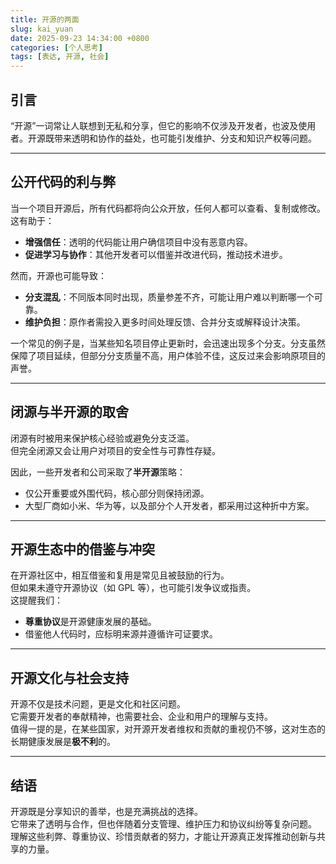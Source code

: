 ```yaml
---
title: 开源的两面
slug: kai_yuan
date: 2025-09-23 14:34:00 +0800
categories: [个人思考]
tags: [表达, 开源, 社会]
---
```


## 引言
“开源”一词常让人联想到无私和分享，但它的影响不仅涉及开发者，也波及使用者。开源既带来透明和协作的益处，也可能引发维护、分支和知识产权等问题。

---

## 公开代码的利与弊
当一个项目开源后，所有代码都将向公众开放，任何人都可以查看、复制或修改。  
这有助于：  
- **增强信任**：透明的代码能让用户确信项目中没有恶意内容。  
- **促进学习与协作**：其他开发者可以借鉴并改进代码，推动技术进步。  

然而，开源也可能导致：  
- **分支混乱**：不同版本同时出现，质量参差不齐，可能让用户难以判断哪一个可靠。  
- **维护负担**：原作者需投入更多时间处理反馈、合并分支或解释设计决策。  

一个常见的例子是，当某些知名项目停止更新时，会迅速出现多个分支。分支虽然保障了项目延续，但部分分支质量不高，用户体验不佳，这反过来会影响原项目的声誉。

---

## 闭源与半开源的取舍
闭源有时被用来保护核心经验或避免分支泛滥。  
但完全闭源又会让用户对项目的安全性与可靠性存疑。  

因此，一些开发者和公司采取了**半开源**策略：  
- 仅公开重要或外围代码，核心部分则保持闭源。  
- 大型厂商如小米、华为等，以及部分个人开发者，都采用过这种折中方案。  

---

## 开源生态中的借鉴与冲突
在开源社区中，相互借鉴和复用是常见且被鼓励的行为。  
但如果未遵守开源协议（如 GPL 等），也可能引发争议或指责。  
这提醒我们：  
- **尊重协议**是开源健康发展的基础。  
- 借鉴他人代码时，应标明来源并遵循许可证要求。  

---

## 开源文化与社会支持
开源不仅是技术问题，更是文化和社区问题。  
它需要开发者的奉献精神，也需要社会、企业和用户的理解与支持。  
值得一提的是，在某些国家，对开源开发者维权和贡献的重视仍不够，这对生态的长期健康发展是**极不利**的。  

---

## 结语
开源既是分享知识的善举，也是充满挑战的选择。  
它带来了透明与合作，但也伴随着分支管理、维护压力和协议纠纷等复杂问题。  
理解这些利弊、尊重协议、珍惜贡献者的努力，才能让开源真正发挥推动创新与共享的力量。